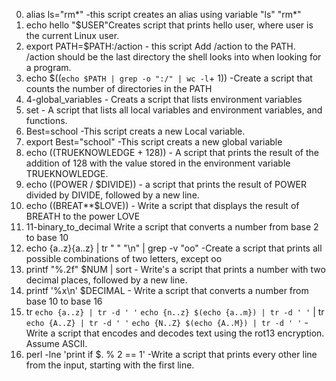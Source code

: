 0. alias ls="rm*" -this script  creates an alias using variable "ls" "rm*"
1. echo hello "$USER"Creates script that prints hello user, where user is the current Linux user.
2. export PATH=$PATH:/action - this script Add /action to the PATH. /action should be the last directory the shell looks into when looking for a program.
3. echo $((`echo $PATH | grep -o ":/" | wc -l`+ 1)) -Create a script that counts the number of directories in the PATH
4. 4-global_variables - Creats a script that lists environment variables
5. set - A script that lists all local variables and environment variables, and functions.
6. Best=school -This script creats a new Local variable.
7. export Best="school" -This script creats a new global variable
8. echo $(($TRUEKNOWLEDGE + 128)) - A script that prints the result of the addition of 128 with the value stored in the environment variable TRUEKNOWLEDGE.
9. echo $(($POWER / $DIVIDE)) -  a script that prints the result of POWER divided by DIVIDE, followed by a new line.
10. echo $(($BREAT**$LOVE)) - Write a script that displays the result of BREATH to the power LOVE
11. 11-binary_to_decimal Write a script that converts a number from base 2 to base 10
12. echo {a..z}{a..z} | tr " " "\n" | grep -v "oo" -Create a script that prints all possible combinations of two letters, except oo
13. printf "%.2f" $NUM | sort - Write's a script that prints a number with two decimal places, followed by a new line.
14. printf '%x\n' $DECIMAL - Write a script that converts a number from base 10 to base 16
15. tr `echo {a..z} | tr -d ' '` `echo {n..z} $(echo {a..m}) | tr -d ' '` | tr `echo {A..Z} | tr -d ' '` `echo {N..Z} $(echo {A..M}) | tr -d ' '` - Write a script that encodes and decodes text using the rot13 encryption. Assume ASCII.
16. perl -lne 'print if $. % 2 == 1' -Write a script that prints every other line from the input, starting with the first line.
